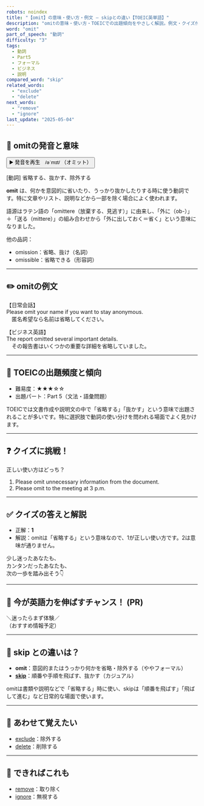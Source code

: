 ```yaml
---
robots: noindex
title: "【omit】の意味・使い方・例文 ― skipとの違い【TOEIC英単語】"
description: "omitの意味・使い方・TOEICでの出題傾向をやさしく解説。例文・クイズ付きでskipとの違いもわかりやすく学べます。"
word: "omit"
part_of_speech: "動詞"
difficulty: "3"
tags:
  - 動詞
  - Part5
  - フォーマル
  - ビジネス
  - 説明
compared_word: "skip"
related_words:
  - "exclude"
  - "delete"
next_words:
  - "remove"
  - "ignore"
last_update: "2025-05-04"
---
```


## 🔰 omitの発音と意味

<button class="play-audio" onclick="playTTS('omit')">
  <span class="play-audio-main">
    ▶️ 発音を再生　/əˈmɪt/
  </span>
  <span class="play-audio-sub">
    （オミット）
  </span>
</button>

[動詞] 省略する、抜かす、除外する

**omit** は、何かを意図的に省いたり、うっかり抜かしたりする時に使う動詞です。特に文章やリスト、説明などから一部を除く場合によく使われます。

語源はラテン語の「omittere（放棄する、見逃す）」に由来し、「外に（ob-）」＋「送る（mittere）」の組み合わせから「外に出しておく＝省く」という意味になりました。

他の品詞：  
- omission：省略、抜け（名詞）
- omissible：省略できる（形容詞）

---

## ✏️ omitの例文

【日常会話】  
Please omit your name if you want to stay anonymous.  
　匿名希望なら名前は省略してください。

【ビジネス英語】  
The report omitted several important details.  
　その報告書はいくつかの重要な詳細を省略していました。

---

## 🎯 TOEICの出題頻度と傾向

- 難易度：★★★☆☆
- 出題パート：Part 5（文法・語彙問題）

TOEICでは文書作成や説明文の中で「省略する」「抜かす」という意味で出題されることが多いです。特に選択肢で動詞の使い分けを問われる場面でよく見かけます。

---

## ❓ クイズに挑戦！

正しい使い方はどっち？

1. Please omit unnecessary information from the document.  
2. Please omit to the meeting at 3 p.m.

---

## ✅ クイズの答えと解説

- 正解：**1**
- 解説：omitは「省略する」という意味なので、1が正しい使い方です。2は意味が通りません。

少し迷ったあなたも、  
カンタンだったあなたも、  
次の一歩を踏み出そう👇️

---

## 🚀 今が英語力を伸ばすチャンス！ (PR)

<div class="info-center">
＼迷ったらまず体験／<br>  
（おすすめ情報予定）
</div>

---

## 🤔  skip との違いは？

- **omit**：意図的またはうっかり何かを省略・除外する（ややフォーマル）
- **[skip](/word/skip)**：順番や手順を飛ばす、抜かす（カジュアル）

omitは書類や説明などで「省略する」時に使い、skipは「順番を飛ばす」「飛ばして進む」など日常的な場面で使います。

---

## 🧩 あわせて覚えたい

- [exclude](/word/exclude)：除外する
- [delete](/word/delete)：削除する

---

## 📖 できればこれも

- [remove](/word/remove)：取り除く
- [ignore](/word/ignore)：無視する

<!-- cvid: aid20_bid39 -->

